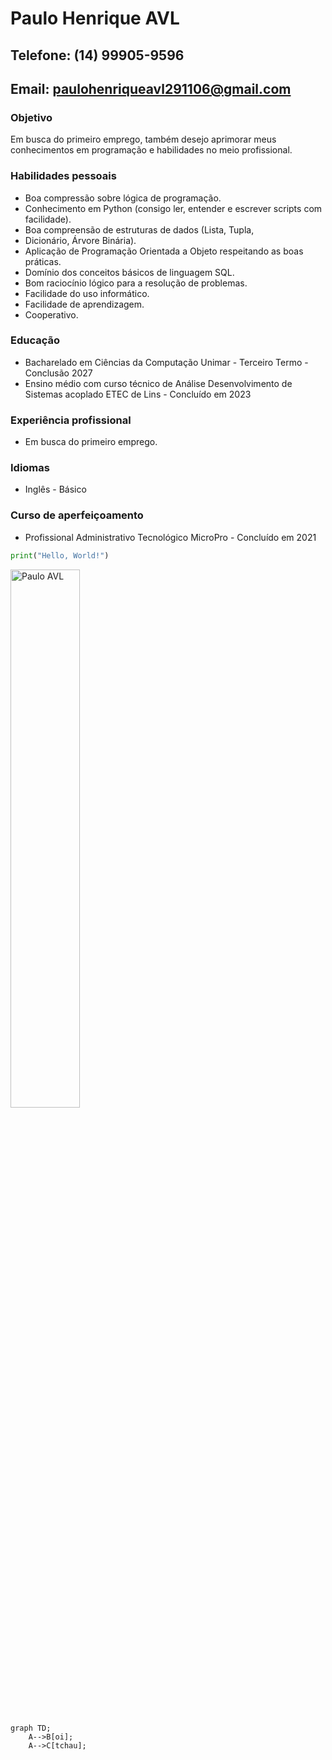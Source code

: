 # Paulo Henrique AVL

## Telefone: (14) 99905-9596
## Email: paulohenriqueavl291106@gmail.com

### Objetivo
Em busca do primeiro emprego, também desejo aprimorar meus conhecimentos em
programação e habilidades no meio profissional.

### Habilidades pessoais
- Boa compressão sobre lógica de programação.
- Conhecimento em Python (consigo ler, entender e escrever
scripts com facilidade).
- Boa compreensão de estruturas de dados (Lista, Tupla,
- Dicionário, Árvore Binária).
- Aplicação de Programação Orientada a Objeto respeitando as
boas práticas.
- Domínio dos conceitos básicos de linguagem SQL.
- Bom raciocínio lógico para a resolução de problemas.
- Facilidade do uso informático.
- Facilidade de aprendizagem.
- Cooperativo.

### Educação

- Bacharelado em Ciências da Computação
Unimar - Terceiro Termo - Conclusão 2027
- Ensino médio com curso técnico de Análise Desenvolvimento de Sistemas
acoplado ETEC de Lins - Concluído em 2023

### Experiência profissional
- Em busca do primeiro emprego.

### Idiomas
- Inglês - Básico

### Curso de aperfeiçoamento
- Profissional Administrativo Tecnológico
MicroPro - Concluído em 2021

```python
print("Hello, World!")
```

<p><img width=47% src="https://github-readme-streak-stats.herokuapp.com/?user=Lichwyy&theme=tokyonight&hide_border=true" alt="Paulo AVL" /></p>


```mermaid
graph TD;
    A-->B[oi];
    A-->C[tchau];
```